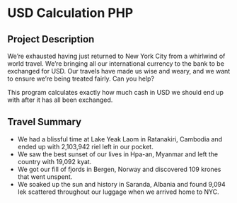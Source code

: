 # USD Calculation PHP

## Project Description

We’re exhausted having just returned to New York City from a whirlwind of world travel. We’re bringing all our international currency to the bank to be exchanged for USD. Our travels have made us wise and weary, and we want to ensure we’re being treated fairly. Can you help?

This program calculates exactly how much cash in USD we should end up with after it has all been exchanged.

## Travel Summary

- We had a blissful time at Lake Yeak Laom in Ratanakiri, Cambodia and ended up with 2,103,942 riel left in our pocket.
- We saw the best sunset of our lives in Hpa-an, Myanmar and left the country with 19,092 kyat.
- We got our fill of fjords in Bergen, Norway and discovered 109 krones that went unspent.
- We soaked up the sun and history in Saranda, Albania and found 9,094 lek scattered throughout our luggage when we arrived home to NYC.
